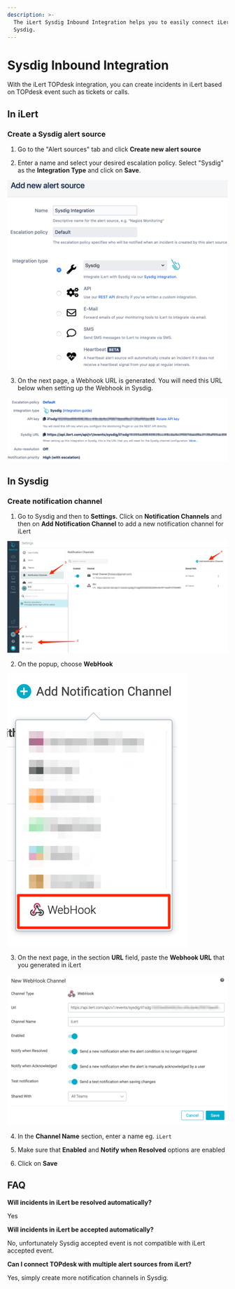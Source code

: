 ```yaml
---
description: >-
  The iLert Sysdig Inbound Integration helps you to easily connect iLert with
  Sysdig.
---
```


# Sysdig Inbound Integration

With the iLert TOPdesk integration, you can create incidents in iLert based on TOPdesk event such as tickets or calls.

## In iLert <a id="in-ilert"></a>

### Create a Sysdig alert source <a id="create-alert-source"></a>

1. Go to the "Alert sources" tab and click **Create new alert source**

2. Enter a name and select your desired escalation policy. Select "Sysdig" as the **Integration Type** and click on **Save**.

![](../../.gitbook/assets/ilert%20%282%29.png)

3. On the next page, a Webhook URL is generated. You will need this URL below when setting up the Webhook in Sysdig.

![](../../.gitbook/assets/ilert%20%285%29.png)

## In Sysdig <a id="in-topdesk"></a>

### Create notification channel <a id="create-action-sequences"></a>

1. Go to Sysdig and then to **Settings.** Click on **Notification Channels** and then on **Add Notification Channel** to add a new notification channel for iLert

![](../../.gitbook/assets/notifications_-_settings_-_sysdig.png)

2. On the popup, choose **WebHook**

![](../../.gitbook/assets/banners_and_alerts_and_notifications_-_settings_-_sysdig.png)

3. On the next page, in the section **URL** field, paste the **Webhook URL** that you generated in iLert

![](../../.gitbook/assets/new_channel_-_notifications_-_settings_-_sysdig.png)

4. In the **Channel Name** section, enter a name eg. `iLert`

5. Make sure that **Enabled** and **Notify when Resolved** options are enabled

12. Click on **Save**

## FAQ <a id="faq"></a>

**Will incidents in iLert be resolved automatically?**

Yes

**Will incidents in iLert be accepted automatically?**

No, unfortunately Sysdig accepted event is not compatible with iLert accepted event.

**Can I connect TOPdesk with multiple alert sources from iLert?**

Yes, simply create more notification channels in Sysdig.

